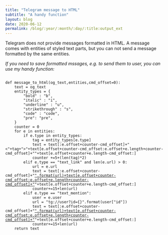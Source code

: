 ```yaml
---
title: "Telegram message to HTML"
subtitle: "A handy function"
layout: blog
date: 2020-06-12
permalink: /blog/:year/:month/:day/:title:output_ext
---
```

Telegram does not provide messages formatted in HTML.
A message comes with entities of styled text parts, but you can not send a message formatted by the same entities.


_If you need to save formatted mssages, e.g. to send them to user, you can use my handy function:_

<pre><code>
def message_to_html(og_text,entities,cmd_offset=0):
	text = og_text
	entity_types = {
		"bold" : "b",
		"italic" : "i",
		"underline" : "u",
		"strikethrough" : "s",
		"code" : "code",
		"pre": "pre",
	} 
	counter = 0
	for e in entities:
		if e.type in entity_types:
			tag = entity_types[e.type]
			text = text[:e.offset+counter-cmd_offset]+"<"+tag+">"+text[e.offset+counter-cmd_offset:e.offset+e.length+counter-cmd_offset]+"</"+tag+">"+text[e.offset+counter+e.length-cmd_offset:]
			counter +=5+(len(tag)*2)
		elif e.type == "text_link" and len(e.url) > 0:
			url = e.url
			text = text[:e.offset+counter-cmd_offset]+"<a href='{}'>".format(url)+text[e.offset+counter-cmd_offset:e.offset+e.length+counter-cmd_offset]+"</a>"+text[e.offset+counter+e.length-cmd_offset:]
			counter+=15+len(url)
		elif e.type == "text_mention":
			user = e.user 
			url = "tg://user?id={}".format(user["id"])
			text = text[:e.offset+counter-cmd_offset]+"<a href='{}'>".format(url)+text[e.offset+counter-cmd_offset:e.offset+e.length+counter-cmd_offset]+"</a>"+text[e.offset+counter+e.length-cmd_offset:]
			counter+=15+len(url)
	return text
</code></pre>
